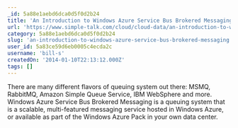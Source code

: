 ```yaml
---
_id: 5a88e1aebd6dca0d5f0d2b24
title: 'An Introduction to Windows Azure Service Bus Brokered Messaging'
url: 'https://www.simple-talk.com/cloud/cloud-data/an-introduction-to-windows-azure-service-bus-brokered-messaging/'
category: 5a88e1aebd6dca0d5f0d2b24
slug: 'an-introduction-to-windows-azure-service-bus-brokered-messaging'
user_id: 5a83ce59d6eb0005c4ecda2c
username: 'bill-s'
createdOn: '2014-01-10T22:13:12.000Z'
tags: []
---
```


There are many different flavors of queuing system out there: MSMQ, RabbitMQ, Amazon Simple Queue Service, IBM WebSphere and more.  Windows Azure Service Bus Brokered Messaging is a queuing system that is a scalable, multi-featured messaging service hosted in Windows Azure, or available as part of the Windows Azure Pack in your own data center. 
